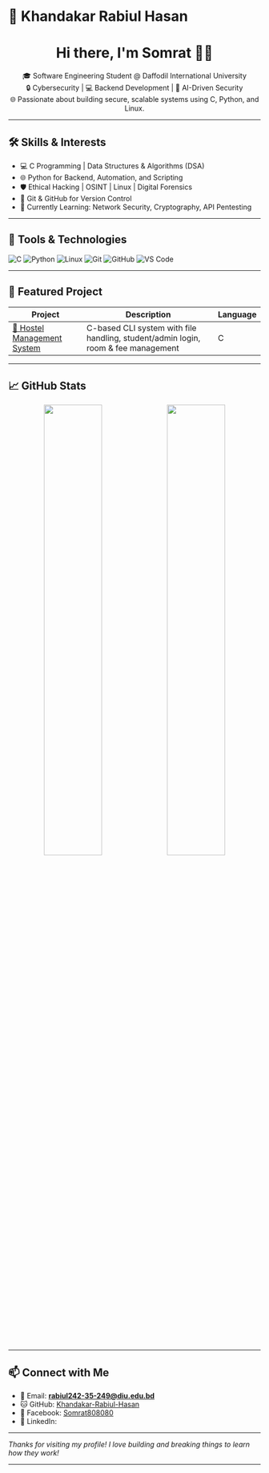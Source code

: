 # 👋 Khandakar Rabiul Hasan

<h1 align="center">Hi there, I'm Somrat 👨‍💻</h1>

<p align="center">
  🎓 Software Engineering Student @ Daffodil International University <br>
  🔒 Cybersecurity | 💻 Backend Development | 🧠 AI-Driven Security <br>
  🌐 Passionate about building secure, scalable systems using C, Python, and Linux.
</p>

---

## 🛠️ Skills & Interests

- 💻 C Programming | Data Structures & Algorithms (DSA)
- 🌐 Python for Backend, Automation, and Scripting
- 🛡️ Ethical Hacking | OSINT | Linux | Digital Forensics
- 📂 Git & GitHub for Version Control
- 🌱 Currently Learning: Network Security, Cryptography, API Pentesting

---

## 🔧 Tools & Technologies

![C](https://img.shields.io/badge/C-Programming-blue)
![Python](https://img.shields.io/badge/Python-3.11-blue)
![Linux](https://img.shields.io/badge/Linux-Kali%20%7C%20Ubuntu-black)
![Git](https://img.shields.io/badge/Git-%23F05033.svg?style=flat&logo=git&logoColor=white)
![GitHub](https://img.shields.io/badge/GitHub-100000?style=flat&logo=github&logoColor=white)
![VS Code](https://img.shields.io/badge/IDE-VSCode-blue)

---

## 🚀 Featured Project

| Project | Description | Language |
|--------|-------------|----------|
| [🏨 Hostel Management System](https://github.com/Khandakar-Rabiul-Hasan/hostel-management-system) | C-based CLI system with file handling, student/admin login, room & fee management | C |

---

## 📈 GitHub Stats

<p align="center">
  <img src="https://github-readme-stats.vercel.app/api?username=Khandakar-Rabiul-Hasan&show_icons=true&theme=tokyonight" width="48%" />
  <img src="https://github-readme-stats.vercel.app/api/top-langs/?username=Khandakar-Rabiul-Hasan&layout=compact&theme=tokyonight" width="48%" />
</p>

---

## 📫 Connect with Me

- 📧 Email: **rabiul242-35-249@diu.edu.bd**
- 🐱 GitHub: [Khandakar-Rabiul-Hasan](https://github.com/Khandakar-Rabiul-Hasan)
- 👥 Facebook: [Somrat808080](https://www.facebook.com/somrat808080)
- 💼 LinkedIn: 

---

_Thanks for visiting my profile! I love building and breaking things to learn how they work!_

---
